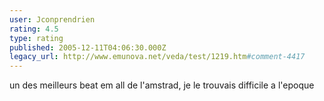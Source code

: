 ```yaml
---
user: Jconprendrien
rating: 4.5
type: rating
published: 2005-12-11T04:06:30.000Z
legacy_url: http://www.emunova.net/veda/test/1219.htm#comment-4417
---
```

un des meilleurs beat em all de l'amstrad, je le trouvais difficile a l'epoque